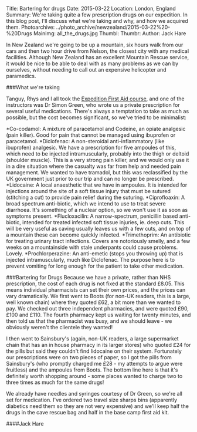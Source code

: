 Title: Bartering for drugs
Date: 2015-03-22
Location: London, England
Summary: We're taking quite a few prescription drugs on our expedition. In this blog post, I'll discuss what we're taking and why, and how we acquired them.
Photoarchive: ../photo_archive/newzealand/2015-03-22%20-%20Drugs
Mainimg: all_the_drugs.jpg
Thumbl:
Thumbr:
Author: Jack Hare

In New Zealand we're going to be up a mountain, six hours walk from our cars and then two hour drive from Nelson, the closest city with any medical facilities. Although New Zealand has an excellent Mountain Rescue service, it would be nice to be able to deal with as many problems as we can by ourselves, without needing to call out an expensive helicopter and paramedics.

###What we're taking

Tanguy, Rhys and I all took the [Expedition First Aid course](https://union.ic.ac.uk/rcc/caving/newzealand/articles/2015-03-02-expedfirstaid.html), and one of the instructors was Dr Simon Green, who wrote us a private prescription for several useful medications. There's always a temptation to take as much as possible, but the cost becomes significant, so we've tried to be minimalist:

*Co-codamol: A mixture of paracetamol and Codeine, an opiate analgesic (pain killer). Good for pain that cannot be managed using ibuprofen or paracetamol.
*Diclofenac: A non-steroidal anti-inflammatory (like ibuprofen) analgesic. We have a prescription for five ampoules of this, which need to be injected intramuscularly, probably into the thigh or deltoid (shoulder muscle). This is a very strong pain killer, and we would only use it in a dire situation where the casualty was far from help and needed pain management. We wanted to have tramadol, but this was reclassified by the UK government just prior to our trip and can no longer be prescribed.
*Lidocaine: A local anaesthetic that we have in ampoules. It is intended for injections around the site of a soft tissue injury that must be sutured (stitching a cut) to provide pain relief during the suturing.
*Ciprofloaxin: A broad spectrum anti-biotic, which we intend to use to treat severe diarrhoea. It's something of a nuclear option, so we won't use it as soon as symptoms present.
*Flucloxacilin: A narrow-spectrum, penicillin based anti-biotic, intended for treated infected soft tissue injuries, ie. deep cuts. This will be very useful as caving usually leaves us with a few cuts, and on top of a mountain these can become quickly infected.
*Trimethoprim: An antibiotic for treating urinary tract infections. Covers are notoriously smelly, and a few weeks on a mountainside with stale underpants could cause problems. Lovely.
*Prochlorperazine: An anti-emetic (stops you throwing up) that is injected intramuscularly, much like Diclofenac. The purpose here is to prevent vomiting for long enough for the patient to take other medication.

###Bartering for Drugs
Because we have a private, rather than NHS prescription, the cost of each drug is not fixed at the standard £8.05. This means individual pharmacists can set their own prices, and the prices can vary dramatically. We first went to Boots (for non-UK readers, this is a large, well known chain) where they quoted £62, a bit more than we wanted to pay. We checked out three independent pharmacies, and were quoted £90, £100 and £110. The fourth pharmacy kept us waiting for twenty minutes, and then told us that the pharmacist was busy, and we should leave - we obviously weren't the clientele they wanted! 

I then went to Sainsbury's (again, non-UK readers, a large supermarket chain that has an in house pharmacy in its larger stores) who quoted £24 for the pills but said they couldn't find lidocaine on their system. Fortunately our prescriptions were on two pieces of paper, so I got the pills from Sainsbury's (who promptly charged me £28 - my attempts to argue were fruitless) and the ampoules from Boots. The bottom line here is that it's definitely worth shopping around - some places wanted to charge two to three times as much for the same drugs!

We already have needles and syringes courtesy of Dr Green, so we're all set for medication. I've ordered two travel size sharps bins (apparently diabetics need them so they are not very expensive) and we'll keep half the drugs in the cave rescue bag and half in the base camp first aid kit.

####Jack Hare